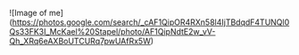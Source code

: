 ![Image of me] (https://photos.google.com/search/_cAF1QipOR4RXn58l4IjTBdqdF4TUNQl0Qs33FK3I_McKael%20Stapel/photo/AF1QipNdtE2w_vV-Qh_XRq6eAXBoUTCURq7pwUAfRx5W)
